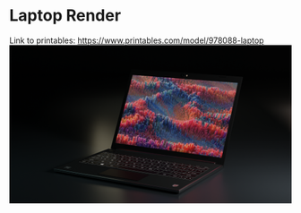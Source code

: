 # Laptop Render
Link to printables: https://www.printables.com/model/978088-laptop
![Render](https://github.com/amoghagrawal/laptop/blob/main/Render.png)
